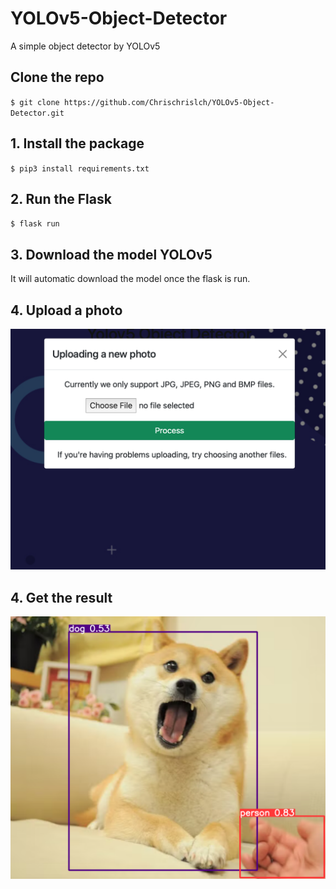 # YOLOv5-Object-Detector

A simple object detector by YOLOv5

## Clone the repo

`$ git clone https://github.com/Chrischrislch/YOLOv5-Object-Detector.git`

## 1. Install the package

`$ pip3 install requirements.txt`

## 2. Run the Flask

`$ flask run`

## 3. Download the model YOLOv5

It will automatic download the model once the flask is run.

## 4. Upload a photo

![plot](https://github.com/Chrischrislch/YOLOv5-Object-Detector/blob/main/static/index.png)

## 4. Get the result

![plot](https://github.com/Chrischrislch/YOLOv5-Object-Detector/blob/main/static/03-15-2023.png)
